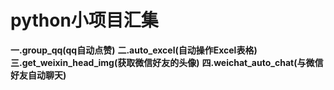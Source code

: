 ﻿# python小项目汇集

**一.group_qq(qq自动点赞)**
**二.auto_excel(自动操作Excel表格)**
**三.get_weixin_head_img(获取微信好友的头像)**
**四.weichat_auto_chat(与微信好友自动聊天)**
